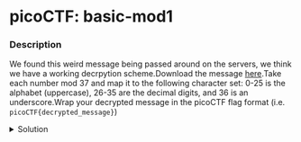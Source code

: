 
# picoCTF: basic-mod1
### Description
We found this weird message being passed around on the servers, we think we have a working decrpytion scheme.Download the message  [here](https://artifacts.picoctf.net/c/396/message.txt).Take each number mod 37 and map it to the following character set: 0-25 is the alphabet (uppercase), 26-35 are the decimal digits, and 36 is an underscore.Wrap your decrypted message in the picoCTF flag format (i.e.  `picoCTF{decrypted_message}`)


<details closed>
<summary>Solution</summary>
  
  
### Flag
```
picoCTF{R0UND_N_R0UND_********}
```
### Detailed Solution
```js
x = "54 211 168 309 262 110 272 73 54 137 131 383 188 332 39 396 370 182 328 327 366 70".split(" ");
y = x.map(x => x % 37);
z = [];
for (let i = 0; i < y.length; i++) {
	if (y[i] >= 0 && y[i] <= 25) z.push(String.fromCharCode(y[i] + 'A'.charCodeAt(0)));
	else if (y[i] >= 26 && y[i] <= 35) z.push(y[i] - 26);
	else if (y[i] == 36) z.push("_");
}
z = z.join("");
console.log(`picoCTF{${z}}`);
```
</details>